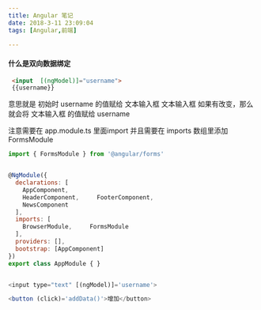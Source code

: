```yaml
---
title: Angular 笔记
date: 2018-3-11 23:09:04
tags: [Angular,前端]

---
```

#### 什么是双向数据绑定

``` html
 <input  [(ngModel)]="username">
 {{username}}
```
意思就是 初始时 username 的值赋给 文本输入框
文本输入框 如果有改变，那么就会将 文本输入框 的值赋给 username

注意需要在 app.module.ts 里面import
并且需要在 imports 数组里添加 FormsModule
``` javascript
import { FormsModule } from '@angular/forms'


@NgModule({
  declarations: [
    AppComponent,
    HeaderComponent,     FooterComponent,
    NewsComponent
  ],
  imports: [
    BrowserModule,     FormsModule
  ],
  providers: [],
  bootstrap: [AppComponent]
})
export class AppModule { }


<input type="text" [(ngModel)]='username'>

<button (click)='addData()'>增加</button>
```